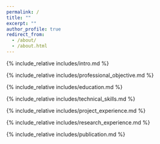 ```yaml
---
permalink: /
title: ""
excerpt: ""
author_profile: true
redirect_from: 
  - /about/
  - /about.html
---
```


<span class='anchor' id='about-me'></span>
{% include_relative includes/intro.md %}

{% include_relative includes/professional_objective.md %}

{% include_relative includes/education.md %}

{% include_relative includes/technical_skills.md %}

{% include_relative includes/project_experience.md %}

{% include_relative includes/research_experience.md %}

{% include_relative includes/publication.md %}
